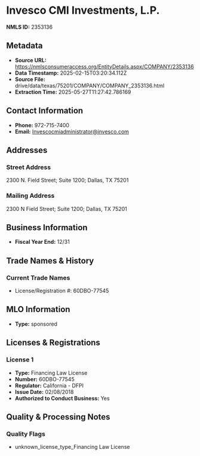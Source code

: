 # Invesco CMI Investments, L.P.

**NMLS ID:** 2353136

## Metadata
- **Source URL:** https://nmlsconsumeraccess.org/EntityDetails.aspx/COMPANY/2353136
- **Data Timestamp:** 2025-02-15T03:20:34.112Z
- **Source File:** drive/data/texas/75201/COMPANY/COMPANY_2353136.html
- **Extraction Time:** 2025-05-27T11:27:42.786169

## Contact Information
- **Phone:** 972-715-7400
- **Email:** Invescocmiadministrator@invesco.com

## Addresses
### Street Address
2300 N. Field Street; Suite 1200; Dallas, TX 75201

### Mailing Address
2300 N Field Street; Suite 1200; Dallas, TX 75201

## Business Information
- **Fiscal Year End:** 12/31

## Trade Names & History
### Current Trade Names
- License/Registration #: 60DBO-77545

## MLO Information
- **Type:** sponsored

## Licenses & Registrations

### License 1
- **Type:** Financing Law License
- **Number:** 60DBO-77545
- **Regulator:** California - DFPI
- **Issue Date:** 02/08/2018
- **Authorized to Conduct Business:** Yes

## Quality & Processing Notes
### Quality Flags
- unknown_license_type_Financing Law License
